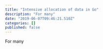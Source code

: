 ```yaml
---
title: "Intensive allocation of data in Go"
description: "For many"
date: "2019-06-07T09:46:21.510Z"
categories: []
published: false
---
```


For many
